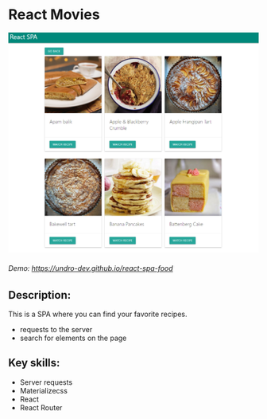 # React Movies

![Alt-текст](https://raw.githubusercontent.com/undro-dev/react-spa-food/main/screen-app.png?v=3&s=460 "Орк")

###### Demo: https://undro-dev.github.io/react-spa-food
## Description:
This is a SPA where you can find your favorite recipes.
- requests to the server
- search for elements on the page

## Key skills:
- Server requests
- Materializecss
- React 
- React Router